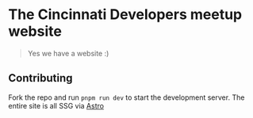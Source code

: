 # The Cincinnati Developers meetup website
> Yes we have a website :)

## Contributing
Fork the repo and run `pnpm run dev` to start the development server. The entire site is all SSG via [Astro](https://astro.build)

